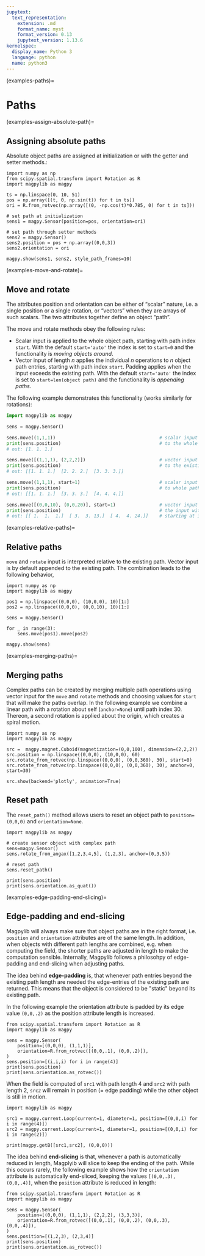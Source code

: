 ```yaml
---
jupytext:
  text_representation:
    extension: .md
    format_name: myst
    format_version: 0.13
    jupytext_version: 1.13.6
kernelspec:
  display_name: Python 3
  language: python
  name: python3
---
```


(examples-paths)=

# Paths

(examples-assign-absolute-path)=
## Assigning absolute paths

Absolute object paths are assigned at initialization or with the getter and setter methods.:

```{code-cell} ipython3
import numpy as np
from scipy.spatial.transform import Rotation as R
import magpylib as magpy

ts = np.linspace(0, 10, 51)
pos = np.array([(t, 0, np.sin(t)) for t in ts])
ori = R.from_rotvec(np.array([(0, -np.cos(t)*0.785, 0) for t in ts]))

# set path at initialization
sens1 = magpy.Sensor(position=pos, orientation=ori)

# set path through setter methods
sens2 = magpy.Sensor()
sens2.position = pos + np.array((0,0,3))
sens2.orientation = ori

magpy.show(sens1, sens2, style_path_frames=10)
```

(examples-move-and-rotate)=
## Move and rotate

The attributes position and orientation can be either of “scalar” nature, i.e. a single position or a single rotation, or “vectors” when they are arrays of such scalars. The two attributes together define an object “path”.

The move and rotate methods obey the following rules:

- Scalar input is applied to the whole object path, starting with path index `start`. With the default `start='auto'` the index is set to `start=0` and the functionality is *moving objects around*.
- Vector input of length $n$ applies the individual $n$ operations to $n$ object path entries, starting with path index `start`. Padding applies when the input exceeds the existing path. With the default `start='auto'` the index is set to `start=len(object path)` and the functionality is *appending paths*.

The following example demonstrates this functionality (works similarly for rotations):

```python
import magpylib as magpy

sens = magpy.Sensor()

sens.move((1,1,1))                                      # scalar input is by default applied
print(sens.position)                                    # to the whole path
# out: [1. 1. 1.]

sens.move([(1,1,1), (2,2,2)])                           # vector input is by default appended
print(sens.position)                                    # to the existing path
# out: [[1. 1. 1.]  [2. 2. 2.]  [3. 3. 3.]]

sens.move((1,1,1), start=1)                             # scalar input and start=1 is applied
print(sens.position)                                    # to whole path starting at index 1
# out: [[1. 1. 1.]  [3. 3. 3.]  [4. 4. 4.]]

sens.move([(0,0,10), (0,0,20)], start=1)                # vector input and start=1 merges
print(sens.position)                                    # the input with the existing path
# out: [[ 1.  1.  1.]  [ 3.  3. 13.]  [ 4.  4. 24.]]    # starting at index 1.
```

(examples-relative-paths)=

## Relative paths

`move` and `rotate` input is interpreted relative to the existing path. Vector input is by default appended to the existing path. The combination leads to the following behavior,

```{code-cell} ipython3
import numpy as np
import magpylib as magpy

pos1 = np.linspace((0,0,0), (10,0,0), 10)[1:]
pos2 = np.linspace((0,0,0), (0,0,10), 10)[1:]

sens = magpy.Sensor()

for _ in range(3):
    sens.move(pos1).move(pos2)

magpy.show(sens)
```

(examples-merging-paths)=

## Merging paths

Complex paths can be created by merging multiple path operations using vector input for the `move` and `rotate` methods and choosing values for `start` that will make the paths overlap. In the following example we combine a linear path with a rotation about self (`anchor=None`) until path index 30. Thereon, a second rotation is applied about the origin, which creates a spiral motion.

```{code-cell} ipython3
import numpy as np
import magpylib as magpy

src =  magpy.magnet.Cuboid(magnetization=(0,0,100), dimension=(2,2,2))
src.position = np.linspace((0,0,0), (10,0,0), 60)
src.rotate_from_rotvec(np.linspace((0,0,0), (0,0,360), 30), start=0)
src.rotate_from_rotvec(np.linspace((0,0,0), (0,0,360), 30), anchor=0, start=30)

src.show(backend='plotly', animation=True)
```

## Reset path

The `reset_path()` method allows users to reset an object path to `position=(0,0,0)` and `orientation=None`.

```{code-cell} ipython3
import magpylib as magpy

# create sensor object with complex path
sens=magpy.Sensor()
sens.rotate_from_angax([1,2,3,4,5], (1,2,3), anchor=(0,3,5))

# reset path
sens.reset_path()

print(sens.position)
print(sens.orientation.as_quat())
```

(examples-edge-padding-end-slicing)=

## Edge-padding and end-slicing

Magpylib will always make sure that object paths are in the right format, i.e. `position` and `orientation` attributes are of the same length. In addition, when objects with different path lengths are combined, e.g. when computing the field, the shorter paths are adjusted in length to make the computation sensible. Internally, Magpylib follows a philosohpy of edge-padding and end-slicing when adjusting paths.

The idea behind **edge-padding** is, that whenever path entries beyond the existing path length are needed the edge-entries of the existing path are returned. This means that the object is considered to be "static" beyond its existing path.

In the following example the orientation attribute is padded by its edge value `(0,0,.2)` as the position attribute length is increased.

```{code-cell} ipython3
from scipy.spatial.transform import Rotation as R
import magpylib as magpy

sens = magpy.Sensor(
    position=[(0,0,0), (1,1,1)],
    orientation=R.from_rotvec([(0,0,.1), (0,0,.2)]),
)
sens.position=[(i,i,i) for i in range(4)]
print(sens.position)
print(sens.orientation.as_rotvec())
```

When the field is computed of `src1` with path length 4 and `src2` with path length 2, `src2` will remain in position (= edge padding) while the other object is still in motion.

```{code-cell} ipython3
import magpylib as magpy

src1 = magpy.current.Loop(current=1, diameter=1, position=[(0,0,i) for i in range(4)])
src2 = magpy.current.Loop(current=1, diameter=1, position=[(0,0,i) for i in range(2)])

print(magpy.getB([src1,src2], (0,0,0)))
```

The idea behind **end-slicing** is that, whenever a path is automatically reduced in length, Magplyib will slice to keep the ending of the path. While this occurs rarely, the following example shows how the `orientation` attribute is automatically end-sliced, keeping the values `[(0,0,.3), (0,0,.4)]`, when the `position` attribute is reduced in length:

```{code-cell} ipython3
from scipy.spatial.transform import Rotation as R
import magpylib as magpy

sens = magpy.Sensor(
    position=[(0,0,0), (1,1,1), (2,2,2), (3,3,3)],
    orientation=R.from_rotvec([(0,0,.1), (0,0,.2), (0,0,.3), (0,0,.4)]),
)
sens.position=[(1,2,3), (2,3,4)]
print(sens.position)
print(sens.orientation.as_rotvec())
```
